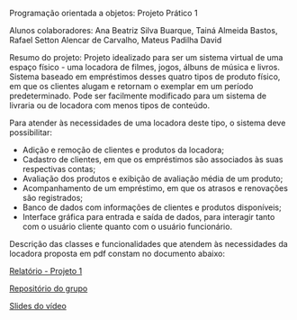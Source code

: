 Programação orientada a objetos: Projeto Prático 1

Alunos colaboradores: Ana Beatriz Silva Buarque, Tainá Almeida Bastos, Rafael Setton Alencar de Carvalho, Mateus Padilha David

Resumo do projeto: Projeto idealizado para ser um sistema virtual de uma espaço físico - uma locadora de filmes, jogos, álbuns de música e livros. Sistema baseado em empréstimos desses quatro tipos de produto físico, em que os clientes alugam e retornam o exemplar em um período predeterminado. Pode ser facilmente modificado para um sistema de livraria ou de locadora com menos tipos de conteúdo.

Para atender às necessidades de uma locadora deste tipo, o sistema deve possibilitar:
- Adição e remoção de clientes e produtos da locadora;
- Cadastro de clientes, em que os empréstimos são associados às suas respectivas contas;
- Avaliação dos produtos e exibição de avaliação média de um produto;
- Acompanhamento de um empréstimo, em que os atrasos e renovações são registrados;
- Banco de dados com informações de clientes e produtos disponíveis;
- Interface gráfica para entrada e saída de dados, para interagir tanto com o usuário cliente quanto com o usuário funcionário.


Descrição das classes e funcionalidades que atendem às necessidades da locadora proposta em pdf constam no documento abaixo:

[Relatório - Projeto 1](https://docs.google.com/document/d/1PCrfI-_MpfXlSEcpVVtSGCeLKncNRcn3ni60l3UUguo/edit?usp=sharing)

[Repositório do grupo](https://github.com/DavidMateusP/Projeto_MC322)

[Slides do vídeo](https://docs.google.com/presentation/d/1J_GvPi0hzh98OHnftnCPquHKX9BsRptv9nOWB7aA6E0/edit?usp=sharing)

